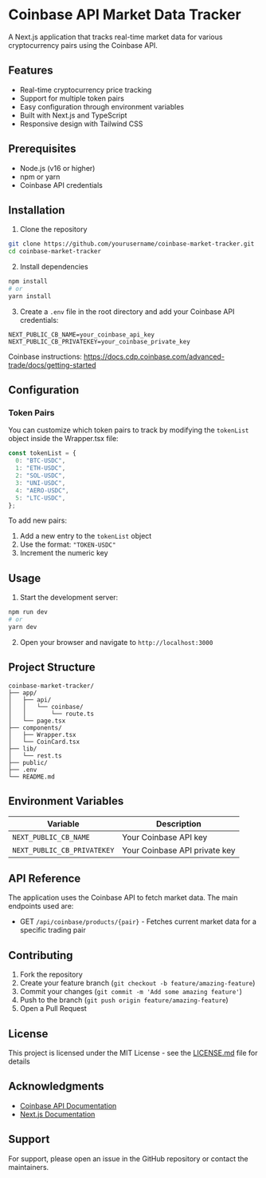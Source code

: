 # Coinbase API Market Data Tracker

A Next.js application that tracks real-time market data for various cryptocurrency pairs using the Coinbase API.

## Features

- Real-time cryptocurrency price tracking
- Support for multiple token pairs
- Easy configuration through environment variables
- Built with Next.js and TypeScript
- Responsive design with Tailwind CSS

## Prerequisites

- Node.js (v16 or higher)
- npm or yarn
- Coinbase API credentials

## Installation

1. Clone the repository
```bash
git clone https://github.com/yourusername/coinbase-market-tracker.git
cd coinbase-market-tracker
```

2. Install dependencies
```bash
npm install
# or
yarn install
```

3. Create a `.env` file in the root directory and add your Coinbase API credentials:
```env
NEXT_PUBLIC_CB_NAME=your_coinbase_api_key
NEXT_PUBLIC_CB_PRIVATEKEY=your_coinbase_private_key
```

Coinbase instructions: https://docs.cdp.coinbase.com/advanced-trade/docs/getting-started

## Configuration

### Token Pairs
You can customize which token pairs to track by modifying the `tokenList` object inside the Wrapper.tsx file:

```typescript
const tokenList = {
  0: "BTC-USDC",
  1: "ETH-USDC",
  2: "SOL-USDC",
  3: "UNI-USDC",
  4: "AERO-USDC",
  5: "LTC-USDC",
};
```

To add new pairs:
1. Add a new entry to the `tokenList` object
2. Use the format: `"TOKEN-USDC"`
3. Increment the numeric key

## Usage

1. Start the development server:
```bash
npm run dev
# or
yarn dev
```

2. Open your browser and navigate to `http://localhost:3000`

## Project Structure

```
coinbase-market-tracker/
├── app/
│   ├── api/
│   │   └── coinbase/
│   │       └── route.ts
│   └── page.tsx
├── components/
│   ├── Wrapper.tsx
│   └── CoinCard.tsx
├── lib/
│   └── rest.ts
├── public/
├── .env
└── README.md
```

## Environment Variables

| Variable | Description |
|----------|-------------|
| `NEXT_PUBLIC_CB_NAME` | Your Coinbase API key |
| `NEXT_PUBLIC_CB_PRIVATEKEY` | Your Coinbase API private key |

## API Reference

The application uses the Coinbase API to fetch market data. The main endpoints used are:

- GET `/api/coinbase/products/{pair}` - Fetches current market data for a specific trading pair

## Contributing

1. Fork the repository
2. Create your feature branch (`git checkout -b feature/amazing-feature`)
3. Commit your changes (`git commit -m 'Add some amazing feature'`)
4. Push to the branch (`git push origin feature/amazing-feature`)
5. Open a Pull Request

## License

This project is licensed under the MIT License - see the [LICENSE.md](LICENSE.md) file for details

## Acknowledgments

- [Coinbase API Documentation](https://docs.cloud.coinbase.com/exchange/docs)
- [Next.js Documentation](https://nextjs.org/docs)

## Support

For support, please open an issue in the GitHub repository or contact the maintainers.
